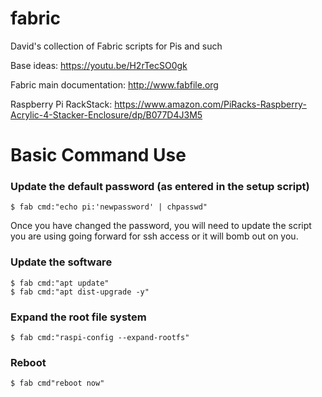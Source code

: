 # fabric
David's collection of Fabric scripts for Pis and such

Base ideas: https://youtu.be/H2rTecSO0gk

Fabric main documentation: http://www.fabfile.org

Raspberry Pi RackStack: https://www.amazon.com/PiRacks-Raspberry-Acrylic-4-Stacker-Enclosure/dp/B077D4J3M5

# Basic Command Use

### Update the default password (as entered in the setup script)

`$ fab cmd:"echo pi:'newpassword' | chpasswd"`

Once you have changed the password, you will need to update the script you are using going forward for ssh access or it will bomb out on you.

### Update the software 

```
$ fab cmd:"apt update"
$ fab cmd:"apt dist-upgrade -y"
```

### Expand the root file system

`$ fab cmd:"raspi-config --expand-rootfs"`

### Reboot

`$ fab cmd"reboot now"`


